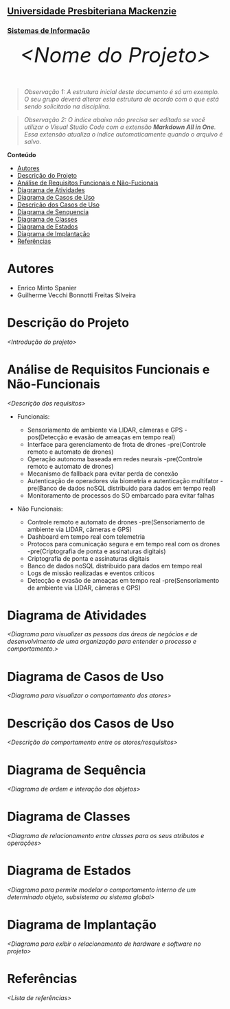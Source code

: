 <h2><a href= "https://www.mackenzie.br">Universidade Presbiteriana Mackenzie</a></h2>
<h3><a href= "https://www.mackenzie.br/graduacao/sao-paulo-higienopolis/sistemas-de-informacao">Sistemas de Informação</a></h3>


<font size="+12"><center>
*&lt;Nome do Projeto&gt;*
</center></font>

>*Observação 1: A estrutura inicial deste documento é só um exemplo. O seu grupo deverá alterar esta estrutura de acordo com o que está sendo solicitado na disciplina.*

>*Observação 2: O índice abaixo não precisa ser editado se você utilizar o Visual Studio Code com a extensão **Markdown All in One**. Essa extensão atualiza o índice automaticamente quando o arquivo é salvo.*

**Conteúdo**

- [Autores](#nome-alunos)
- [Descrição do Projeto](#introdução-do-projeto)
- [Análise de Requisitos Funcionais e Não-Fucionais](#descrição-dos-requisitos)
- [Diagrama de Atividades](#diagrama-de-atividades) 
- [Diagrama de Casos de Uso](#diagrama-de-comportamento-atores)
- [Descrição dos Casos de Uso](#descrição-das-funcões)
- [Diagrama de Senquencia](#diagrama-de-ordem-interações)
- [Diagrama de Classes](#diagrama-orientado-objetos)
- [Diagrama de Estados](#diagrama-estrutura-componente)
- [Diagrama de Implantação](#diagrama-de-hardware-software)
- [Referências](#referências)


# Autores

* Enrico Minto Spanier
* Guilherme Vecchi Bonnotti Freitas Silveira


# Descrição do Projeto

*&lt;Introdução do projeto&gt;*

# Análise de Requisitos Funcionais e Não-Funcionais
*&lt;Descrição dos requisitos&gt;*
 * Funcionais:
    - Sensoriamento de ambiente via LIDAR, câmeras e GPS
        -pos(Detecção e evasão de ameaças em tempo real)
    - Interface para gerenciamento de frota de drones
          -pre(Controle remoto e automato de drones)
    - Operação autonoma baseada em redes neurais
          -pre(Controle remoto e automato de drones)    
    - Mecanismo de fallback para evitar perda de conexão
    - Autenticação de operadores via biometria e autenticação multifator
          -pre(Banco de dados noSQL distribuido para dados em tempo real)
    - Monitoramento de processos do SO embarcado para evitar falhas
          

 * Não Funcionais:
    - Controle remoto e automato de drones
          -pre(Sensoriamento de ambiente via LIDAR, câmeras e GPS)
    - Dashboard em tempo real com telemetria
    - Protocos para comunicação segura e em tempo real com os drones
           -pre(Criptografia de ponta e assinaturas digitais)
    - Criptografia de ponta e assinaturas digitais 
    - Banco de dados noSQL distribuido para dados em tempo real
    - Logs de missão realizadas e eventos críticos
    - Detecção e evasão de ameaças em tempo real
          -pre(Sensoriamento de ambiente via LIDAR, câmeras e GPS)

# Diagrama de Atividades

*&lt;Diagrama para visualizer as pessoas das áreas de negócios e de desenvolvimento de uma organização para entender o processo e comportamento.&gt;*

# Diagrama de Casos de Uso

*&lt;Diagrama para visualizar o comportamento dos atores&gt;*

# Descrição dos Casos de Uso

*&lt;Descrição do comportamento entre os atores/resquisitos&gt;*

# Diagrama de Sequência

*&lt;Diagrama de ordem e interação dos objetos&gt;*

# Diagrama de Classes

*&lt;Diagrama de relacionamento entre classes para os seus atributos e operações&gt;*

# Diagrama de Estados

*&lt;Diagrama para permite modelar o comportamento interno de um determinado objeto, subsistema ou sistema global&gt;*

# Diagrama de Implantação

*&lt;Diagrama para exibir o relacionamento de hardware e software no projeto&gt;*

# Referências

*&lt;Lista de referências&gt;*
